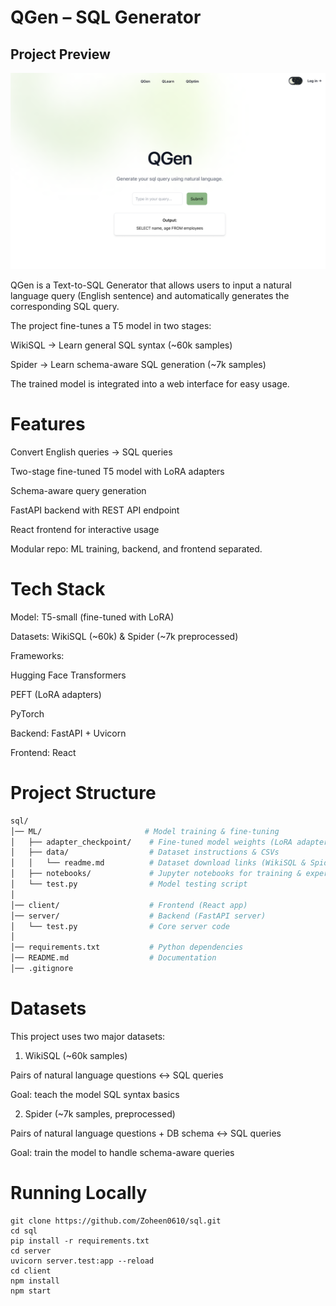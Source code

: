 # QGen – SQL Generator
## Project Preview  

![App Screenshot](./assets/20250830_174515.png)  


QGen is a Text-to-SQL Generator that allows users to input a natural language query (English sentence) and automatically generates the corresponding SQL query.

The project fine-tunes a T5 model in two stages:

WikiSQL → Learn general SQL syntax (~60k samples)

Spider → Learn schema-aware SQL generation (~7k samples)

The trained model is integrated into a web interface for easy usage.

# Features

Convert English queries → SQL queries

Two-stage fine-tuned T5 model with LoRA adapters

Schema-aware query generation

FastAPI backend with REST API endpoint

React frontend for interactive usage

Modular repo: ML training, backend, and frontend separated.

# Tech Stack

Model: T5-small (fine-tuned with LoRA)

Datasets: WikiSQL (~60k) & Spider (~7k preprocessed)

Frameworks:

Hugging Face Transformers

PEFT (LoRA adapters)

PyTorch

Backend: FastAPI + Uvicorn

Frontend: React

# Project Structure
```bash
sql/
│── ML/                       # Model training & fine-tuning
│   ├── adapter_checkpoint/    # Fine-tuned model weights (LoRA adapters)
│   ├── data/                  # Dataset instructions & CSVs
│   │   └── readme.md          # Dataset download links (WikiSQL & Spider)
│   ├── notebooks/             # Jupyter notebooks for training & experiments
│   └── test.py                # Model testing script
│
│── client/                    # Frontend (React app)
│── server/                    # Backend (FastAPI server)
│   └── test.py                # Core server code
│
│── requirements.txt           # Python dependencies
│── README.md                  # Documentation
│── .gitignore

```

# Datasets

This project uses two major datasets:

1. WikiSQL (~60k samples)

Pairs of natural language questions ↔ SQL queries

Goal: teach the model SQL syntax basics

2. Spider (~7k samples, preprocessed)

Pairs of natural language questions + DB schema ↔ SQL queries

Goal: train the model to handle schema-aware queries
# Running Locally
```
git clone https://github.com/Zoheen0610/sql.git
cd sql
pip install -r requirements.txt
cd server
uvicorn server.test:app --reload
cd client
npm install
npm start


